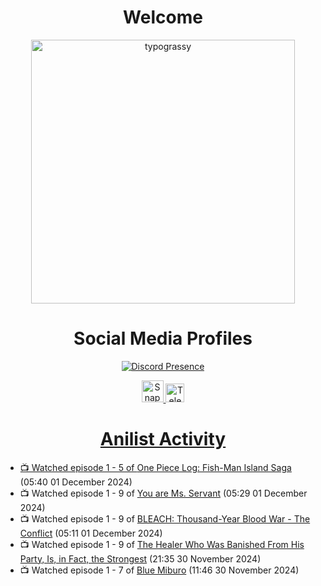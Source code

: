 <div align="center">

# Welcome
<a href="https://github.com/kawarimidoll/typograssy">
    <img alt="typograssy" src="https://typograssy.deno.dev/api?text=%E3%82%88%E3%81%86%E3%81%93%E3%81%9D%E3%81%BF%E3%81%AA%E3%81%95%E3%82%93%20-%20Sheby--&&l0=none&l1=82d9d0&l2=027353&l3=038c4c&l4=01402e&bg=none&frame=none&speed=100&comment=" width="421.99">
</a>

</div>

<div align="center">

# Social Media Profiles

[![Discord Presence](https://lanyard.cnrad.dev/api/612532963938271232)](https://discord.com/users/612532963938271232)


<a href="https://www.snapchat.com/add/a.sheby" title="Snapchat Profile">
    <img src="https://www.freepnglogos.com/uploads/snapchat-logo-png-0.png" width="35" alt="Snapchat Logo" />


<a href="https://t.me/ASheby" title="Telegram Profile">
    <img src="https://www.freepnglogos.com/uploads/telegram-logo-png-0.png" width="30" alt="Telegram Logo" />


</div>

<div align="center">

# Anilist Activity

</div>

<!-- ANILIST_ACTIVITY:start -->

-   📺 Watched episode 1 - 5 of [One Piece Log: Fish-Man Island Saga](https://anilist.co/anime/183423) (05:40 01 December 2024)
-   📺 Watched episode 1 - 9 of [You are Ms. Servant](https://anilist.co/anime/172190) (05:29 01 December 2024)
-   📺 Watched episode 1 - 9 of [BLEACH: Thousand-Year Blood War - The Conflict](https://anilist.co/anime/169755) (05:11 01 December 2024)
-   📺 Watched episode 1 - 9 of [The Healer Who Was Banished From His Party, Is, in Fact, the Strongest](https://anilist.co/anime/174043) (21:35 30 November 2024)
-   📺 Watched episode 1 - 7 of [Blue Miburo](https://anilist.co/anime/169258) (11:46 30 November 2024)

<!-- ANILIST_ACTIVITY:end -->
